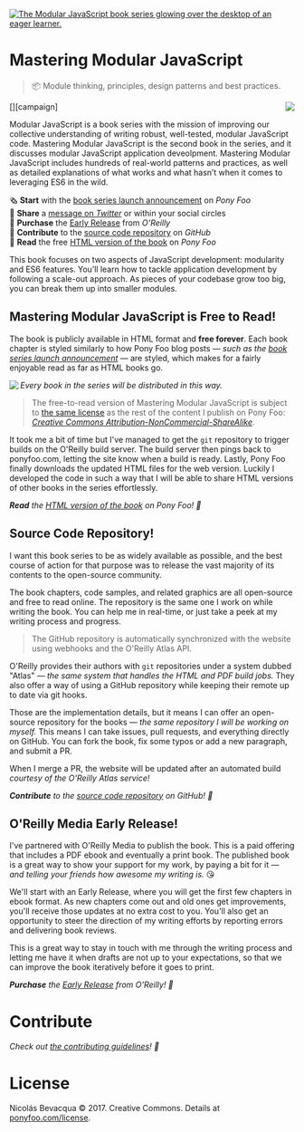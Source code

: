 [![The Modular JavaScript book series glowing over the desktop of an eager learner.][cover]][coverlink]

# Mastering Modular JavaScript

> 📦 Module thinking, principles, design patterns and best practices.

[<img align='right' src='https://i.imgur.com/721YHrg.png' />][campaign]

Modular JavaScript is a book series with the mission of improving our collective understanding of writing robust, well-tested, modular JavaScript code. Mastering Modular JavaScript is the second book in the series, and it discusses modular JavaScript application deveolpment. Mastering Modular JavaScript includes hundreds of real-world patterns and practices, as well as detailed explanations of what works and what hasn’t when it comes to leveraging ES6 in the wild.

🗞 **Start** with the [book series launch announcement][announcement] on *Pony Foo*  
🐤 **Share** a [message on *Twitter*][tweet] or within your social circles  
📓 **Purchase** the [Early Release][er] from *O'Reilly*  
👏 **Contribute** to the [source code repository][contrib] on *GitHub*  
🦄 **Read** the free [HTML version of the book][toc] on *Pony Foo*  

This book focuses on two aspects of JavaScript development: modularity and ES6 features. You’ll learn how to tackle application development by following a scale-out approach. As pieces of your codebase grow too big, you can break them up into smaller modules.

## Mastering Modular JavaScript is Free to Read!

The book is publicly available in HTML format and **free forever**. Each book chapter is styled similarly to how Pony Foo blog posts _— such as the [book series launch announcement][announcement] —_ are styled, which makes for a fairly enjoyable read as far as HTML books go.

[<img align='left' src='https://i.imgur.com/8R8wBTQ.png' />][toc]

*Every book in the series will be distributed in this way.*

> The free-to-read version of Mastering Modular JavaScript is subject to [the same license][license] as the rest of the content I publish on Pony Foo: [*Creative Commons Attribution-NonCommercial-ShareAlike*][license].

It took me a bit of time but I've managed to get the `git` repository to trigger builds on the O'Reilly build server. The build server then pings back to ponyfoo.com, letting the site know when a build is ready. Lastly, Pony Foo finally downloads the updated HTML files for the web version. Luckily I developed the code in such a way that I will be able to share HTML versions of other books in the series effortlessly.

_**Read** the [HTML version of the book][toc] on Pony Foo! 🦄_

## Source Code Repository!

I want this book series to be as widely available as possible, and the best course of action for that purpose was to release the vast majority of its contents to the open-source community.

The book chapters, code samples, and related graphics are all open-source and free to read online. The repository is the same one I work on while writing the book. You can help me in real-time, or just take a peek at my writing process and progress.

> The GitHub repository is automatically synchronized with the website using webhooks and the O'Reilly Atlas API.

O'Reilly provides their authors with `git` repositories under a system dubbed "Atlas" _— the same system that handles the HTML and PDF build jobs._ They also offer a way of using a GitHub repository while keeping their remote up to date via git hooks.

Those are the implementation details, but it means I can offer an open-source repository for the books _— the same repository I will be working on myself._ This means I can take issues, pull requests, and everything directly on GitHub. You can fork the book, fix some typos or add a new paragraph, and submit a PR.

When I merge a PR, the website will be updated after an automated build _courtesy of the O'Reilly Atlas service!_

_**Contribute** to the [source code repository][contrib] on GitHub! 👏_

## O'Reilly Media Early Release!

I've partnered with O'Reilly Media to publish the book. This is a paid offering that includes a PDF ebook and eventually a print book. The published book is a great way to show your support for my work, by paying a bit for it _— and telling your friends how awesome my writing is._ 😘

We'll start with an Early Release, where you will get the first few chapters in ebook format. As new chapters come out and old ones get improvements, you'll receive those updates at no extra cost to you. You'll also get an opportunity to steer the direction of my writing efforts by reporting errors and delivering book reviews.

This is a great way to stay in touch with me through the writing process and letting me have it when drafts are not up to your expectations, so that we can improve the book iteratively before it goes to print.

_**Purchase** the [Early Release][er] from O'Reilly! 📓_

# Contribute

_Check out [the contributing guidelines][contrib]! 👏_

# License

Nicolás Bevacqua © 2017. Creative Commons. Details at [ponyfoo.com/license][license].

[license]: https://ponyfoo.com/license "Licensing Terms on Pony Foo"
[tweet]: https://ponyfoo.com/s/modular-javascript-tweet "Send out a tweet promoting the Modular JavaScript launch"
[announcement]: https://ponyfoo.com/s/modular-javascript-launch "Announcing Mastering Modular JavaScript and the Modular JavaScript Book Series"
[toc]: https://ponyfoo.com/s/mastering-modular-javascript-read "Mastering Modular JavaScript: Module thinking, principles, design patterns and best practices"
[contrib]: https://ponyfoo.com/s/mastering-modular-javascript-repo-contrib "mjavascript/mastering-modular-javascript on GitHub"
[er]: https://ponyfoo.com/s/mastering-modular-javascript-early-release "Modular JavaScript: Mastering Modular JavaScript"
[cover]: https://i.imgur.com/saRiGkb.png
[coverlink]: https://mjavascript.com "Let’s improve our collective understanding of writing robust, well-tested, modular JavaScript code."
